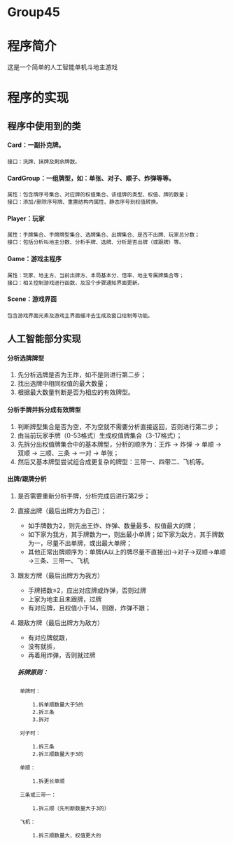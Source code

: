# Group45
# 程序简介

这是一个简单的人工智能单机斗地主游戏

# 程序的实现

## 程序中使用到的类

#### Card：一副扑克牌。

    接口：洗牌、抹牌及剩余牌数。
    
#### CardGroup：一组牌型，如：单张、对子、顺子、炸弹等等。

    属性：包含牌序号集合、对应牌的权值集合、该组牌的类型、权值、牌的数量；
    接口：添加/删除序号牌、重置结构内属性、静态序号到权值转换。
    
#### Player：玩家

    属性：手牌集合、手牌牌型集合、选牌集合、出牌集合、是否不出牌、玩家总分数；
    接口：包括分析叫地主分数、分析手牌、选牌、分析是否出牌（或跟牌）等。
    
#### Game：游戏主程序

    属性：玩家、地主方、当前出牌方、本局基本分、倍率、地主专属牌集合等；
    接口：相关控制游戏进行函数，及没个步骤通知界面更新。
    
#### Scene：游戏界面

    包含游戏界面元素及游戏主界面缓冲去生成及窗口绘制等功能。
    
## 人工智能部分实现

#### 分析选牌牌型

1. 先分析选牌是否为王炸，如不是则进行第二步；
2. 找出选牌中相同权值的最大数量；
3. 根据最大数量判断是否为相应的有效牌型。

#### 分析手牌并拆分成有效牌型

1. 判断牌型集合是否为空，不为空就不需要分析直接返回，否则进行第二步；
2. 由当前玩家手牌（0-53格式）生成权值牌集合（3-17格式）；
3. 先拆分出权值牌集合中的基本牌型，分析的顺序为：王炸 → 炸弹 → 单顺 → 双顺 → 三顺、三条 → 一对 → 单张；
4. 然后又基本牌型尝试组合成更复杂的牌型：三带一、四带二、飞机等。

#### 出牌/跟牌分析

1. 是否需要重新分析手牌，分析完成后进行第2步；
2. 直接出牌（最后出牌方为自己）；

    *	如手牌数为2，则先出王炸、炸弹、数量最多、权值最大的牌；
    *	如下家为我方，其手牌数为一，则出最小单牌；如下家为敌方，其手牌数为一，尽量不出单牌，或出最大单牌；
    *	其他正常出牌顺序为：单牌(A以上的牌尽量不直接出)→对子→双顺→单顺→三条、三带一、飞机

3.	跟友方牌（最后出牌方为我方）

    *	手牌把数≤2，应出对应牌或炸弹，否则过牌
    *	上家为地主且未跟牌，过牌
    *	有对应牌，且权值小于14，则跟，炸弹不跟；
    
4.	跟敌方牌（最后出牌方为敌方）
    *	有对应牌就跟，
    *	没有就拆，
    *   再着用炸弹，否则就过牌

    ##### 拆牌原则：
```
    单牌时：
    
        1.拆单顺数量大于5的
        2.拆三条
        3.拆对
        
    对子时：
    
        1.拆三条
        2.拆三顺数量大于3的
    
    单顺：
    
        1.拆更长单顺
    
    三条或三带一：
    
        1.拆三顺（先判断数量大于3的）
    
    飞机：
    
        1.拆三顺数量大、权值更大的
```
